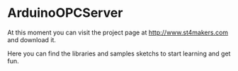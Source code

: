 ArduinoOPCServer
================

At this moment you can visit the project page at http://www.st4makers.com and download it.

Here you can find the libraries and samples sketchs to start learning and get fun.
